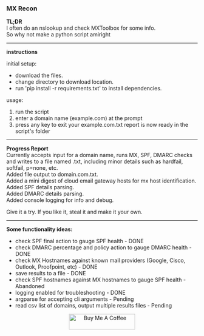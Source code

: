 ### MX Recon

**TL;DR**  
I often do an nslookup and check MXToolbox for some info.  
So why not make a python script amiright  
______________________________________________________________  

**instructions**  

initial setup:  
* download the files.  
* change directory to download location.
* run 'pip install -r requirements.txt' to install dependencies. 

usage:  
1. run the script  
2. enter a domain name (example.com) at the prompt
3. press any key to exit
your example.com.txt report is now ready in the script's folder  
______________________________________________________________  

**Progress Report**  
Currently accepts input for a domain name, runs MX, SPF, DMARC checks and writes to a file named <domain>.txt, including minor details such as hardfail, softfail, p=none, etc. <br>
  Added file output to domain.com.txt.<br>
  Added a mini digest of cloud email gateway hosts for mx host identification.<br>
  Added SPF details parsing.<br>
  Added DMARC details parsing.<br>
  Added console logging for info and debug.<br>
  
Give it a try. If you like it, steal it and make it your own. 
______________________________________________________________  
  
**Some functionality ideas:**  
* check SPF final action to gauge SPF health - DONE  
* check DMARC percentage and policy action to gauge DMARC health - DONE 
* check MX Hostnames against known mail providers (Google, Cisco, Outlook, Proofpoint, etc) - DONE  
* save results to a file - DONE  
* check SPF hostnames against MX hostnames to gauge SPF health - Abandoned  
* logging enabled for troubleshooting - DONE
* argparse for accepting cli arguments - Pending  
* read csv list of domains, output multiple results files - Pending  




<p align=center>
<a href="https://www.buymeacoffee.com/cpardue0" target="_blank"><img src="https://cdn.buymeacoffee.com/buttons/default-orange.png" alt="Buy Me A Coffee" height="41" width="174"></a>
</p>
